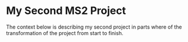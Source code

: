 # My Second MS2 Project
The context below is describing my second project in parts where of the transformation of the project from start to finish.  